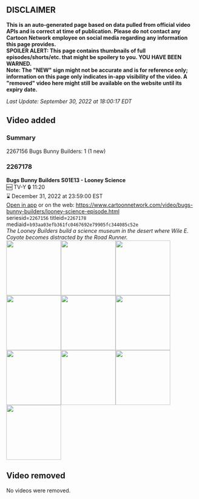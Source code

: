 ## DISCLAIMER
**This is an auto-generated page based on data pulled from official video APIs and is correct at time of publication. Please do not contact any Cartoon Network employee on social media regarding any information this page provides.**  
**SPOILER ALERT: This page contains thumbnails of full episodes/shorts/etc. that might be spoilery to you. YOU HAVE BEEN WARNED.**  
**Note: The "NEW" sign might not be accurate and is for reference only; information on this page only indicates in-app visibility of the video. A "removed" video here might still be available on the website until its expiry date.**  

_Last Update: September 30, 2022 at 18:00:17 EDT_
## Video added
### Summary
2267156 Bugs Bunny Builders: 1 (1 new)  
### 2267178
**Bugs Bunny Builders S01E13 - Looney Science**  
🆕 TV-Y 🔒 11:20  
⌛ December 31, 2022 at 23:59:00 EST  
[Open in app](https://cnvideo.sercomkc.org/redirector.html?type=cnapp&seriesid=1000000000093702&titleid=2267178&mediaid=b93aa03efb361fc0467692e79905fc344085c52e) or on the web: https://www.cartoonnetwork.com/video/bugs-bunny-builders/looney-science-episode.html  
seriesid=`2267156` titleid=`2267178` mediaid=`b93aa03efb361fc0467692e79905fc344085c52e`  
_The Looney Builders build a science museum in the desert where Wile E. Coyote becomes distracted by the Road Runner._  
<a href="https://s3.amazonaws.com/cartoonorchestrator/2267178_001_1280x720.jpg"><img src="https://s3.amazonaws.com/cartoonorchestrator/2267178_001_640x360.jpg" height="144px" /></a><a href="https://s3.amazonaws.com/cartoonorchestrator/2267178_002_1280x720.jpg"><img src="https://s3.amazonaws.com/cartoonorchestrator/2267178_002_640x360.jpg" height="144px" /></a><a href="https://s3.amazonaws.com/cartoonorchestrator/2267178_003_1280x720.jpg"><img src="https://s3.amazonaws.com/cartoonorchestrator/2267178_003_640x360.jpg" height="144px" /></a><a href="https://s3.amazonaws.com/cartoonorchestrator/2267178_004_1280x720.jpg"><img src="https://s3.amazonaws.com/cartoonorchestrator/2267178_004_640x360.jpg" height="144px" /></a><a href="https://s3.amazonaws.com/cartoonorchestrator/2267178_005_1280x720.jpg"><img src="https://s3.amazonaws.com/cartoonorchestrator/2267178_005_640x360.jpg" height="144px" /></a><a href="https://s3.amazonaws.com/cartoonorchestrator/2267178_006_1280x720.jpg"><img src="https://s3.amazonaws.com/cartoonorchestrator/2267178_006_640x360.jpg" height="144px" /></a><a href="https://s3.amazonaws.com/cartoonorchestrator/2267178_007_1280x720.jpg"><img src="https://s3.amazonaws.com/cartoonorchestrator/2267178_007_640x360.jpg" height="144px" /></a><a href="https://s3.amazonaws.com/cartoonorchestrator/2267178_008_1280x720.jpg"><img src="https://s3.amazonaws.com/cartoonorchestrator/2267178_008_640x360.jpg" height="144px" /></a><a href="https://s3.amazonaws.com/cartoonorchestrator/2267178_009_1280x720.jpg"><img src="https://s3.amazonaws.com/cartoonorchestrator/2267178_009_640x360.jpg" height="144px" /></a><a href="https://s3.amazonaws.com/cartoonorchestrator/2267178_010_1280x720.jpg"><img src="https://s3.amazonaws.com/cartoonorchestrator/2267178_010_640x360.jpg" height="144px" /></a>
## Video removed
No videos were removed.  
